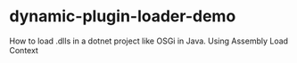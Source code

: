 # dynamic-plugin-loader-demo
How to load .dlls in a dotnet project like OSGi in Java. Using Assembly Load Context

